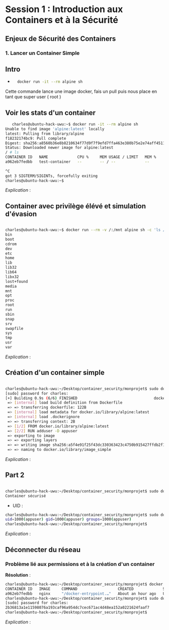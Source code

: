 # Session 1 : Introduction aux Containers et à la Sécurité

## Enjeux de Sécurité des Containers

### 1. Lancer un Container Simple

## Intro 

- ```bash
    docker run -it --rm alpine sh
  ```

Cette commande lance une image docker, fais un pull puis nous place en tant que super user ( root ) 

## Voir les stats d'un container 

```bash
   charles@ubuntu-hack-uwu:~$ docker run -it --rm alpine sh
Unable to find image 'alpine:latest' locally
latest: Pulling from library/alpine
f18232174bc9: Pull complete 
Digest: sha256:a8560b36e8b8210634f77d9f7f9efd7ffa463e380b75e2e74aff4511df3ef88c
Status: Downloaded newer image for alpine:latest
/ # ls
CONTAINER ID   NAME             CPU %     MEM USAGE / LIMIT   MEM %     NET I/O   BLOCK I/O   PIDS 
a962eb7fedbb   test-container   --        -- / --             --        --        --          -- 
 
^C
got 3 SIGTERM/SIGINTs, forcefully exiting
charles@ubuntu-hack-uwu:~$ 

```
*Explication* : 




## Container avec privilège élévé et simulation d'évasion 

```bash

charles@ubuntu-hack-uwu:~$ docker run --rm -v /:/mnt alpine sh -c 'ls /mnt'
bin
boot
cdrom
dev
etc
home
lib
lib32
lib64
libx32
lost+found
media
mnt
opt
proc
root
run
sbin
snap
srv
swapfile
sys
tmp
usr
var
```

*Explication* : 





## Création d'un container simple 

```bash 

charles@ubuntu-hack-uwu:~/Desktop/container_security/monprojet$ sudo docker build -t image_simple .
[sudo] password for charles: 
[+] Building 0.9s (6/6) FINISHED                                  docker:default
 => [internal] load build definition from Dockerfile                        0.0s
 => => transferring dockerfile: 122B                                        0.0s
 => [internal] load metadata for docker.io/library/alpine:latest            0.0s
 => [internal] load .dockerignore                                           0.0s
 => => transferring context: 2B                                             0.0s
 => [1/2] FROM docker.io/library/alpine:latest                              0.0s
 => [2/2] RUN adduser -D appuser                                            0.7s
 => exporting to image                                                      0.1s
 => => exporting layers                                                     0.0s
 => => writing image sha256:a5f4e91f25f43dc330363423c4750b915427ffdb2f1a1b  0.0s
 => => naming to docker.io/library/image_simple                             0.0s

 ```

*Explication* : 


## Part 2 

```bash

charles@ubuntu-hack-uwu:~/Desktop/container_security/monprojet$ sudo docker run image_simple
Container sécurisé

```

- UID : 

```bash 
charles@ubuntu-hack-uwu:~/Desktop/container_security/monprojet$ sudo docker run image_simple id appuser
uid=1000(appuser) gid=1000(appuser) groups=1000(appuser)
charles@ubuntu-hack-uwu:~/Desktop/container_security/monprojet$ 

```

*Explication* : 



## Déconnecter du réseau 

### Problème lié aux permissions et à la création d'un container 

**Résolution** : 

```bash
charles@ubuntu-hack-uwu:~/Desktop/container_security/monprojet$ docker ps
CONTAINER ID   IMAGE     COMMAND                  CREATED             STATUS             PORTS     NAMES
a962eb7fedbb   nginx     "/docker-entrypoint.…"   About an hour ago   Up About an hour   80/tcp    test-container
charles@ubuntu-hack-uwu:~/Desktop/container_security/monprojet$ sudo docker run -d --name my_image_container image_simple
[sudo] password for charles: 
2b36813a1e11598076a193caf96a954dc7cec671ac4d48ea152a0221624faaf7
charles@ubuntu-hack-uwu:~/Desktop/container_security/monprojet$ 
```

*Explication* : 


